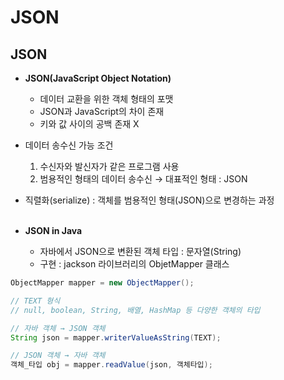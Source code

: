 # **JSON**

## **JSON**

-   **JSON(JavaScript Object Notation)**
    -   데이터 교환을 위한 객체 형태의 포맷
    -   JSON과 JavaScript의 차이 존재
    -   키와 값 사이의 공백 존재 X
-   데이터 송수신 가능 조건
    1.  수신자와 발신자가 같은 프로그램 사용
    2.  범용적인 형태의 데이터 송수신 → 대표적인 형태 : JSON
-   직렬화(serialize) : 객체를 범용적인 형태(JSON)으로 변경하는 과정
<br></br>

-   **JSON in Java**
    -   자바에서 JSON으로 변환된 객체 타입 : 문자열(String)
    -   구현 : jackson 라이브러리의 ObjetMapper 클래스

``` Java
ObjectMapper mapper = new ObjectMapper();

// TEXT 형식
// null, boolean, String, 배열, HashMap 등 다양한 객체의 타입

// 자바 객체 → JSON 객체
String json = mapper.writerValueAsString(TEXT);

// JSON 객체 → 자바 객체
객체_타입 obj = mapper.readValue(json, 객체타입);
```
